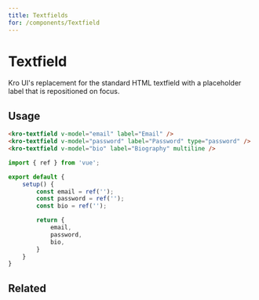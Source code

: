 ```yaml
---
title: Textfields
for: /components/Textfield
---
```


# Textfield
Kro UI's replacement for the standard HTML textfield with a placeholder label that is repositioned on focus.

## Usage
<textfield-demo></textfield-demo>

```html
<kro-textfield v-model="email" label="Email" />
<kro-textfield v-model="password" label="Password" type="password" />
<kro-textfield v-model="bio" label="Biography" multiline />
```

```ts
import { ref } from 'vue';

export default {
    setup() {
        const email = ref('');
        const password = ref('');
        const bio = ref('');

        return {
            email,
            password,
            bio, 
        }
    }
}
```

<docs-component-metadata :metadata="metadata.options.component"></docs-component-metadata>

## Related
<press-article-link title="Toolbar" subtitle="Toolbar stuff" to="/components/toolbar"></press-article-link>
